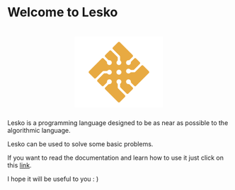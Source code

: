 # Welcome to Lesko

<h1 align="center">
  <img src="https://github.com/Mohamed-Akram-Hl/docs/blob/main/assets/Logo.png?raw=true" width="200px"/>
</h1>


Lesko is a programming language designed to be as near as possible to the algorithmic language.

Lesko can be used to solve some basic problems.

If you want to read the documentation and learn how to use it just click on this [link](https://github.com/Mohamed-Akram-Hl/docs).

I hope it will be useful to you : )
